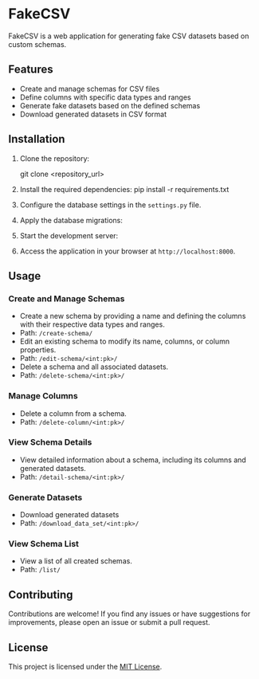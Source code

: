 # FakeCSV

FakeCSV is a web application for generating fake CSV datasets based on custom schemas.

## Features

- Create and manage schemas for CSV files
- Define columns with specific data types and ranges
- Generate fake datasets based on the defined schemas
- Download generated datasets in CSV format

## Installation

1. Clone the repository:

   
   git clone <repository_url>

2. Install the required dependencies:
    pip install -r requirements.txt

3. Configure the database settings in the `settings.py` file.

4. Apply the database migrations:

5. Start the development server:

6. Access the application in your browser at `http://localhost:8000`.

## Usage

### Create and Manage Schemas

- Create a new schema by providing a name and defining the columns with their respective data types and ranges.
- Path: `/create-schema/`
- Edit an existing schema to modify its name, columns, or column properties.
- Path: `/edit-schema/<int:pk>/`
- Delete a schema and all associated datasets.
- Path: `/delete-schema/<int:pk>/`

### Manage Columns

- Delete a column from a schema.
- Path: `/delete-column/<int:pk>/`

### View Schema Details

- View detailed information about a schema, including its columns and generated datasets.
- Path: `/detail-schema/<int:pk>/`

### Generate Datasets

- Download generated datasets
- Path: `/download_data_set/<int:pk>/`
### View Schema List

- View a list of all created schemas.
- Path: `/list/`

## Contributing

Contributions are welcome! If you find any issues or have suggestions for improvements, please open an issue or submit a pull request.

## License

This project is licensed under the [MIT License](LICENSE).
